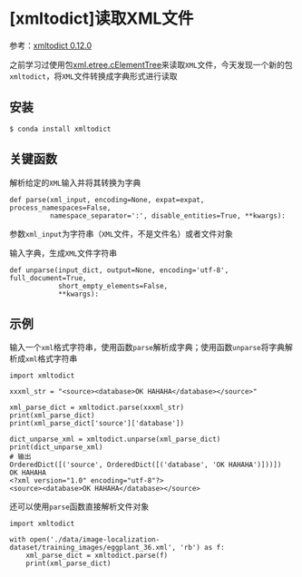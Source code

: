 
# [xmltodict]读取XML文件

参考：[xmltodict 0.12.0 ](https://pypi.org/project/xmltodict/)

之前学习过使用包[xml.etree.cElementTree](./[python]读取XML文件.md)来读取`XML`文件，今天发现一个新的包`xmltodict`，将`XML`文件转换成字典形式进行读取

## 安装

```
$ conda install xmltodict
```

## 关键函数

解析给定的`XML`输入并将其转换为字典

```
def parse(xml_input, encoding=None, expat=expat, process_namespaces=False,
          namespace_separator=':', disable_entities=True, **kwargs):
```

参数`xml_input`为字符串（`XML`文件，不是文件名）或者文件对象

输入字典，生成`XML`文件字符串

```
def unparse(input_dict, output=None, encoding='utf-8', full_document=True,
            short_empty_elements=False,
            **kwargs):
```

## 示例

输入一个`xml`格式字符串，使用函数`parse`解析成字典；使用函数`unparse`将字典解析成`xml`格式字符串

```
import xmltodict

xxxml_str = "<source><database>OK HAHAHA</database></source>"

xml_parse_dict = xmltodict.parse(xxxml_str)
print(xml_parse_dict)
print(xml_parse_dict['source']['database'])

dict_unparse_xml = xmltodict.unparse(xml_parse_dict)
print(dict_unparse_xml)
# 输出
OrderedDict([('source', OrderedDict([('database', 'OK HAHAHA')]))])
OK HAHAHA
<?xml version="1.0" encoding="utf-8"?>
<source><database>OK HAHAHA</database></source>
```

还可以使用`parse`函数直接解析文件对象

```
import xmltodict

with open('./data/image-localization-dataset/training_images/eggplant_36.xml', 'rb') as f:
    xml_parse_dict = xmltodict.parse(f)
    print(xml_parse_dict)
```